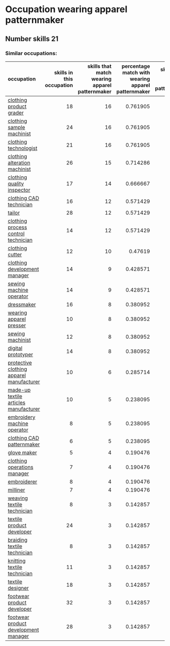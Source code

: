 # Occupation wearing apparel patternmaker
## Number skills 21
### Similar occupations:
| occupation                                                                              |   skills in this occupation |   skills that match wearing apparel patternmaker |   percentage match with wearing apparel patternmaker |   skills not in wearing apparel patternmaker |
|:----------------------------------------------------------------------------------------|----------------------------:|-------------------------------------------------:|-----------------------------------------------------:|---------------------------------------------:|
| [clothing product grader](clothing_product_grader.md)                                   |                          18 |                                               16 |                                             0.761905 |                                            2 |
| [clothing sample machinist](clothing_sample_machinist.md)                               |                          24 |                                               16 |                                             0.761905 |                                            8 |
| [clothing technologist](clothing_technologist.md)                                       |                          21 |                                               16 |                                             0.761905 |                                            5 |
| [clothing alteration machinist](clothing_alteration_machinist.md)                       |                          26 |                                               15 |                                             0.714286 |                                           11 |
| [clothing quality inspector](clothing_quality_inspector.md)                             |                          17 |                                               14 |                                             0.666667 |                                            3 |
| [clothing CAD technician](clothing_CAD_technician.md)                                   |                          16 |                                               12 |                                             0.571429 |                                            4 |
| [tailor](tailor.md)                                                                     |                          28 |                                               12 |                                             0.571429 |                                           16 |
| [clothing process control technician](clothing_process_control_technician.md)           |                          14 |                                               12 |                                             0.571429 |                                            2 |
| [clothing cutter](clothing_cutter.md)                                                   |                          12 |                                               10 |                                             0.47619  |                                            2 |
| [clothing development manager](clothing_development_manager.md)                         |                          14 |                                                9 |                                             0.428571 |                                            5 |
| [sewing machine operator](sewing_machine_operator.md)                                   |                          14 |                                                9 |                                             0.428571 |                                            5 |
| [dressmaker](dressmaker.md)                                                             |                          16 |                                                8 |                                             0.380952 |                                            8 |
| [wearing apparel presser](wearing_apparel_presser.md)                                   |                          10 |                                                8 |                                             0.380952 |                                            2 |
| [sewing machinist](sewing_machinist.md)                                                 |                          12 |                                                8 |                                             0.380952 |                                            4 |
| [digital prototyper](digital_prototyper.md)                                             |                          14 |                                                8 |                                             0.380952 |                                            6 |
| [protective clothing apparel manufacturer](protective_clothing_apparel_manufacturer.md) |                          10 |                                                6 |                                             0.285714 |                                            4 |
| [made-up textile articles manufacturer](made-up_textile_articles_manufacturer.md)       |                          10 |                                                5 |                                             0.238095 |                                            5 |
| [embroidery machine operator](embroidery_machine_operator.md)                           |                           8 |                                                5 |                                             0.238095 |                                            3 |
| [clothing CAD patternmaker](clothing_CAD_patternmaker.md)                               |                           6 |                                                5 |                                             0.238095 |                                            1 |
| [glove maker](glove_maker.md)                                                           |                           5 |                                                4 |                                             0.190476 |                                            1 |
| [clothing operations manager](clothing_operations_manager.md)                           |                           7 |                                                4 |                                             0.190476 |                                            3 |
| [embroiderer](embroiderer.md)                                                           |                           8 |                                                4 |                                             0.190476 |                                            4 |
| [milliner](milliner.md)                                                                 |                           7 |                                                4 |                                             0.190476 |                                            3 |
| [weaving textile technician](weaving_textile_technician.md)                             |                           8 |                                                3 |                                             0.142857 |                                            5 |
| [textile product developer](textile_product_developer.md)                               |                          24 |                                                3 |                                             0.142857 |                                           21 |
| [braiding textile technician](braiding_textile_technician.md)                           |                           8 |                                                3 |                                             0.142857 |                                            5 |
| [knitting textile technician](knitting_textile_technician.md)                           |                          11 |                                                3 |                                             0.142857 |                                            8 |
| [textile designer](textile_designer.md)                                                 |                          18 |                                                3 |                                             0.142857 |                                           15 |
| [footwear product developer](footwear_product_developer.md)                             |                          32 |                                                3 |                                             0.142857 |                                           29 |
| [footwear product development manager](footwear_product_development_manager.md)         |                          28 |                                                3 |                                             0.142857 |                                           25 |
